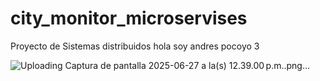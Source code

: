 # city_monitor_microservises
Proyecto de Sistemas distribuidos
hola soy andres
pocoyo 3


![Uploading Captura de pantalla 2025-06-27 a la(s) 12.39.00 p.m..png…]()
